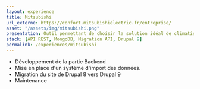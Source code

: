 ```yaml
---
layout: experience
title: Mitsubishi
url_externe: https://confort.mitsubishielectric.fr/entreprise/
asset: "/assets/img/mitsubishi.png"
presentation: Outil permettant de choisir la solution idéal de climatisation pour les bâtiments selon les données prisent sur le terrain
stack: [API REST, MongoDB, Migration API, Drupal 9]
permalink: /experiences/mitsubishi
---
```

- Développement de la partie Backend
- Mise en place d'un système d'import des données.
- Migration du site de Drupal 8 vers Drupal 9
- Maintenance




